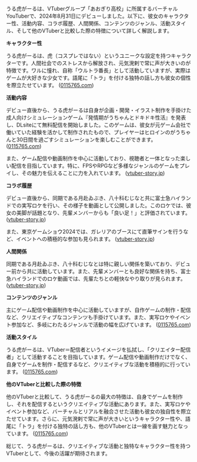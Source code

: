 うる虎がーるは、VTuberグループ「あおぎり高校」に所属するバーチャルYouTuberで、2024年8月31日にデビューしました。以下に、彼女のキャラクター性、活動内容、コラボ履歴、人間関係、コンテンツのジャンル、活動スタイル、そして他のVTuberと比較した際の特徴について詳しく解説します。

**キャラクター性**

うる虎がーるは、虎（コスプレではない）というユニークな設定を持つキャラクターです。人間社会でのストレスから解放され、元気溌剌で常に声が大きいのが特徴です。ワルに憧れ、自称「ウルトラ番長」として活動していますが、実際はゲームが大好きな少女です。語尾に「トラ」を付ける独特の話し方も彼女の個性を際立たせています。 ([0115765.com](https://0115765.com/archives/87943?utm_source=openai))

**活動内容**

デビュー直後から、うる虎がーるは自身が企画・開発・イラスト制作を手掛けた成人向けシミュレーションゲーム『発情期がうちゃんとドキドキ性活』を発表し、DLsiteにて無料配信を開始しました。このゲームは、彼女が元ゲーム会社で働いていた経験を活かして制作されたもので、プレイヤーはヒロインのがうちゃんと30日間を過ごすシミュレーションを楽しむことができます。 ([0115765.com](https://0115765.com/archives/87943?utm_source=openai))

また、ゲーム配信や動画制作を中心に活動しており、視聴者と一体となった楽しい配信を目指しています。特に、FPSやRPGなど多様なジャンルのゲームをプレイし、その魅力を伝えることに力を入れています。 ([vtuber-story.jp](https://vtuber-story.jp/ultragirl-nakanohito/?utm_source=openai))

**コラボ履歴**

デビュー直後から、同期である月赴ゐぶき、八十科むじなと共に富士急ハイランドでの実写ロケを行い、その様子を動画として公開しました。このロケでは、彼女の美脚が話題となり、先輩メンバーからも「良い足！」と評価されています。 ([vtuber-story.jp](https://vtuber-story.jp/ultragirl-nakanohito/?utm_source=openai))

また、東京ゲームショウ2024では、ガレリアのブースにて直筆サインを行うなど、イベントへの積極的な参加も見られます。 ([vtuber-story.jp](https://vtuber-story.jp/ultragirl-nakanohito/?utm_source=openai))

**人間関係**

同期である月赴ゐぶき、八十科むじなとは特に親しい関係を築いており、デビュー前から共に活動しています。また、先輩メンバーとも良好な関係を持ち、富士急ハイランドでのロケ動画では、先輩たちとの軽快なやり取りが見られます。 ([vtuber-story.jp](https://vtuber-story.jp/ultragirl-nakanohito/?utm_source=openai))

**コンテンツのジャンル**

主にゲーム配信や動画制作を中心に活動していますが、自作ゲームの制作・配信など、クリエイティブなコンテンツも手掛けています。また、実写ロケやイベント参加など、多岐にわたるジャンルで活動の幅を広げています。 ([0115765.com](https://0115765.com/archives/87943?utm_source=openai))

**活動スタイル**

うる虎がーるは、VTuber＝配信者というイメージを払拭し、「クリエイター配信者」として活動することを目指しています。ゲーム配信や動画制作だけでなく、自身でゲームを制作・配信するなど、クリエイティブな活動を積極的に行っています。 ([0115765.com](https://0115765.com/archives/87943?utm_source=openai))

**他のVTuberと比較した際の特徴**

他のVTuberと比較して、うる虎がーるの最大の特徴は、自身でゲームを制作し、それを配信するというクリエイティブな活動にあります。また、実写ロケやイベント参加など、バーチャルとリアルを融合させた活動も彼女の独自性を際立たせています。さらに、元気溌剌で常に声が大きいというキャラクター性や、語尾に「トラ」を付ける独特の話し方も、他のVTuberとは一線を画す魅力となっています。 ([0115765.com](https://0115765.com/archives/87943?utm_source=openai))

総じて、うる虎がーるは、クリエイティブな活動と独特なキャラクター性を持つVTuberとして、今後の活躍が期待されます。 